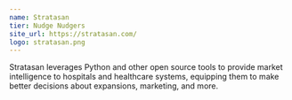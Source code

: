 ```yaml
---
name: Stratasan
tier: Nudge Nudgers
site_url: https://stratasan.com/
logo: stratasan.png
---
```


Stratasan leverages Python and other open source tools to provide market intelligence to hospitals and healthcare systems, equipping them to make better decisions about expansions, marketing, and more.

